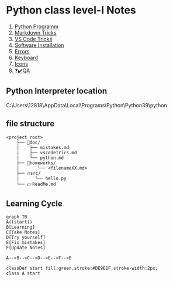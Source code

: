 # Python class level-I Notes

1. [Python Programm](doc/python.md)
2. [Markdown Tricks](doc/markdownTricks.md)
3. [VS Code Tricks](doc/vscodeTricks.md)
4. [Software Installation](doc/installation.md)
5. [Errors](doc/mistakes.md)
6. [Keyboard](doc/keyboard.md)
7. [Icons](doc/myIcons.md)
8. ❓[✔️QA](doc/questionAnswer.md)

## Python Interpreter location
C:\Users\12818\AppData\Local\Programs\Python\Python39\python

## file structure 
```output
<project root>
    ├── 📝doc/
    |    ├── mistakes.md 
    |    ├── vscodeTrics.md 
    |    └── python.md 
    ├── 🔨homeworks/
    |       └── <filenameXX.md>
    ├── 🔥src/
    |      └── hello.py 
    └── 👉ReadMe.md
```
## Learning Cycle
```mermaid
graph TB
A((start))
B[Learning]
C[Take Notes]
D[Try yourself]
E[Fix mistakes]
F[Update Notes]

A-->B-->C-->D-->E-->F-->B

classDef start fill:green,stroke:#DE9E1F,stroke-width:2px;
class A start
```

  






